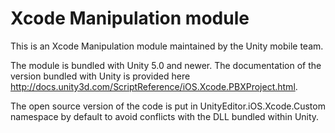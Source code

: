 # Xcode Manipulation module

This is an Xcode Manipulation module maintained by the Unity mobile team.

The module is bundled with Unity 5.0 and newer. The documentation of the version bundled with 
Unity is provided here http://docs.unity3d.com/ScriptReference/iOS.Xcode.PBXProject.html.

The open source version of the code is put in UnityEditor.iOS.Xcode.Custom namespace by 
default to avoid conflicts with the DLL bundled within Unity.